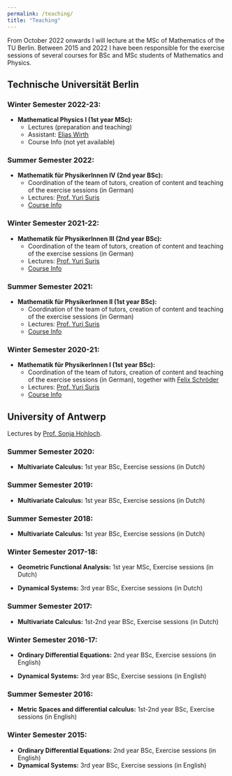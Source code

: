 ```yaml
---
permalink: /teaching/
title: "Teaching"
---
```


From October 2022 onwards I will lecture at the MSc of Mathematics of the TU Berlin. Between 2015 and 2022 I have been responsible for the exercise sessions of several courses for BSc and MSc students of Mathematics and Physics.



## Technische Universität Berlin

### Winter Semester 2022-23:

* **Mathematical Physics I (1st year MSc):**
  * Lectures (preparation and teaching)
  * Assistant: [Elias Wirth](https://www.wirthelias.com/)
  * Course Info (not yet available)

### Summer Semester 2022:

* **Mathematik für PhysikerInnen IV (2nd year BSc):**
  * Coordination of the team of tutors, creation of content and teaching of the exercise sessions (in German)
  * Lectures: [Prof. Yuri Suris](http://page.math.tu-berlin.de/~suris/)
  * [Course Info](https://isis.tu-berlin.de/course/view.php?id=28786)

### Winter Semester 2021-22:

* **Mathematik für PhysikerInnen III (2nd year BSc):**
  * Coordination of the team of tutors, creation of content and teaching of the exercise sessions (in German)
  * Lectures: [Prof. Yuri Suris](http://page.math.tu-berlin.de/~suris/)
  * [Course Info](https://isis.tu-berlin.de/course/view.php?id=26618)

### Summer Semester 2021:

* **Mathematik für PhysikerInnen II (1st year BSc):**
  * Coordination of the team of tutors, creation of content and teaching of the exercise sessions (in German)
  * Lectures: [Prof. Yuri Suris](http://page.math.tu-berlin.de/~suris/)
  * [Course Info](https://isis.tu-berlin.de/course/view.php?id=24244)

### Winter Semester 2020-21:

* **Mathematik für PhysikerInnen I (1st year BSc):**
  * Coordination of the team of tutors, creation of content and teaching of the exercise sessions (in German), together with [Felix Schröder](http://page.math.tu-berlin.de/~fschroed/)
  * Lectures: [Prof. Yuri Suris](http://page.math.tu-berlin.de/~suris/)
  * [Course Info](https://isis.tu-berlin.de/course/view.php?id=22229)



## University of Antwerp

Lectures by [Prof. Sonja Hohloch](https://www.uantwerpen.be/en/staff/sonja-hohloch/).

### Summer Semester 2020:

* **Multivariate Calculus:** 1st year BSc, Exercise sessions (in Dutch)

### Summer Semester 2019:

* **Multivariate Calculus:** 1st year BSc, Exercise sessions (in Dutch)

### Summer Semester 2018:

* **Multivariate Calculus:** 1st year BSc, Exercise sessions (in Dutch)

### Winter Semester 2017-18:

* **Geometric Functional Analysis:** 1st year MSc, Exercise sessions (in Dutch)

* **Dynamical Systems:** 3rd year BSc, Exercise sessions (in Dutch)

### Summer Semester 2017:

* **Multivariate Calculus:** 1st-2nd year BSc, Exercise sessions (in Dutch)

### Winter Semester 2016-17:

* **Ordinary Differential Equations:** 2nd year BSc, Exercise sessions (in English)

* **Dynamical Systems:** 3rd year BSc, Exercise sessions (in English)

### Summer Semester 2016:

* **Metric Spaces and differential calculus:** 1st-2nd year BSc, Exercise sessions (in English)

### Winter Semester 2015:

* **Ordinary Differential Equations:** 2nd year BSc, Exercise sessions (in English)
* **Dynamical Systems:** 3rd year BSc, Exercise sessions (in English)
